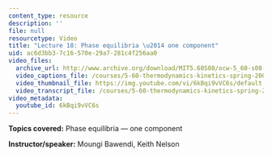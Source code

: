 ```yaml
---
content_type: resource
description: ''
file: null
resourcetype: Video
title: "Lecture 18: Phase equilibria \u2014 one component"
uid: ac6d3bb3-7c16-570e-29a7-281c4f256aa0
video_files:
  archive_url: http://www.archive.org/download/MIT5.60S08/ocw-5_60-s08-lec18_300k.mp4
  video_captions_file: /courses/5-60-thermodynamics-kinetics-spring-2008/ea8ff6ca6f0254918e9e840e6d297ffc_6kBqi9vVC6s.vtt
  video_thumbnail_file: https://img.youtube.com/vi/6kBqi9vVC6s/default.jpg
  video_transcript_file: /courses/5-60-thermodynamics-kinetics-spring-2008/0cdca4e620b67a9b00734c16f227d67c_6kBqi9vVC6s.pdf
video_metadata:
  youtube_id: 6kBqi9vVC6s
---
```


**Topics covered:** Phase equilibria — one component

**Instructor/speaker:** Moungi Bawendi, Keith Nelson